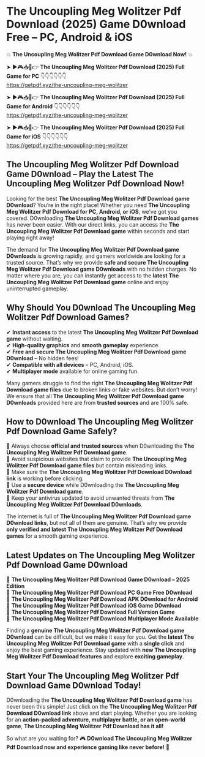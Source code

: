 # The Uncoupling Meg Wolitzer Pdf Download (2025) Game D0wnload Free – PC, Android & iOS

💥 **The Uncoupling Meg Wolitzer Pdf Download Game D0wnload Now!** 💥  

➤ ►🎮📥📱👉 **The Uncoupling Meg Wolitzer Pdf Download (2025) Full Game for PC** 👇👇👇👇👇👇  
https://getpdf.xyz/the-uncoupling-meg-wolitzer  

➤ ►🎮📥📱👉 **The Uncoupling Meg Wolitzer Pdf Download (2025) Full Game for Android** 👇👇👇👇👇👇  
https://getpdf.xyz/the-uncoupling-meg-wolitzer  

➤ ►🎮📥📱👉 **The Uncoupling Meg Wolitzer Pdf Download (2025) Full Game for iOS** 👇👇👇👇👇👇  
https://getpdf.xyz/the-uncoupling-meg-wolitzer  

## The Uncoupling Meg Wolitzer Pdf Download Game D0wnload – Play the Latest The Uncoupling Meg Wolitzer Pdf Download Now!

Looking for the best **The Uncoupling Meg Wolitzer Pdf Download game D0wnload**? You’re in the right place! Whether you need **The Uncoupling Meg Wolitzer Pdf Download for PC, Android, or iOS**, we’ve got you covered. D0wnloading **The Uncoupling Meg Wolitzer Pdf Download games** has never been easier. With our direct links, you can access the **The Uncoupling Meg Wolitzer Pdf Download game** within seconds and start playing right away!  

The demand for **The Uncoupling Meg Wolitzer Pdf Download game D0wnloads** is growing rapidly, and gamers worldwide are looking for a trusted source. That’s why we provide **safe and secure The Uncoupling Meg Wolitzer Pdf Download game D0wnloads** with no hidden charges. No matter where you are, you can instantly get access to the **latest The Uncoupling Meg Wolitzer Pdf Download game** online and enjoy uninterrupted gameplay.  

## **Why Should You D0wnload The Uncoupling Meg Wolitzer Pdf Download Games?**  

✔ **Instant access** to the latest **The Uncoupling Meg Wolitzer Pdf Download game** without waiting.  
✔ **High-quality graphics** and **smooth gameplay** experience.  
✔ **Free and secure The Uncoupling Meg Wolitzer Pdf Download game D0wnload** – No hidden fees!  
✔ **Compatible with all devices** – PC, Android, iOS.  
✔ **Multiplayer mode** available for online gaming fun.  

Many gamers struggle to find the right **The Uncoupling Meg Wolitzer Pdf Download game files** due to broken links or fake websites. But don’t worry! We ensure that all **The Uncoupling Meg Wolitzer Pdf Download game D0wnloads** provided here are from **trusted sources** and are 100% safe.  

## **How to D0wnload The Uncoupling Meg Wolitzer Pdf Download Game Safely?**  

📌 Always choose **official and trusted sources** when D0wnloading the **The Uncoupling Meg Wolitzer Pdf Download game**.  
📌 Avoid suspicious websites that claim to provide **The Uncoupling Meg Wolitzer Pdf Download game files** but contain misleading links.  
📌 Make sure the **The Uncoupling Meg Wolitzer Pdf Download D0wnload link** is working before clicking.  
📌 Use a **secure device** while D0wnloading the **The Uncoupling Meg Wolitzer Pdf Download game**.  
📌 Keep your antivirus updated to avoid unwanted threats from **The Uncoupling Meg Wolitzer Pdf Download D0wnloads**.  

The internet is full of **The Uncoupling Meg Wolitzer Pdf Download game D0wnload links**, but not all of them are genuine. That’s why we provide **only verified and latest The Uncoupling Meg Wolitzer Pdf Download games** for a smooth gaming experience.  

## **Latest Updates on The Uncoupling Meg Wolitzer Pdf Download Game D0wnload**  

🔹 **The Uncoupling Meg Wolitzer Pdf Download Game D0wnload – 2025 Edition**  
🔹 **The Uncoupling Meg Wolitzer Pdf Download PC Game Free D0wnload**  
🔹 **The Uncoupling Meg Wolitzer Pdf Download APK D0wnload for Android**  
🔹 **The Uncoupling Meg Wolitzer Pdf Download iOS Game D0wnload**  
🔹 **The Uncoupling Meg Wolitzer Pdf Download Full Version Game**  
🔹 **The Uncoupling Meg Wolitzer Pdf Download Multiplayer Mode Available**  

Finding a **genuine The Uncoupling Meg Wolitzer Pdf Download game D0wnload** can be difficult, but we make it easy for you. Get the **latest The Uncoupling Meg Wolitzer Pdf Download game** with a **single click** and enjoy the best gaming experience. Stay updated with **new The Uncoupling Meg Wolitzer Pdf Download features** and explore **exciting gameplay**.  

## **Start Your The Uncoupling Meg Wolitzer Pdf Download Game D0wnload Today!**  

D0wnloading the **The Uncoupling Meg Wolitzer Pdf Download game** has never been this simple! Just click on the **The Uncoupling Meg Wolitzer Pdf Download D0wnload link** above and start playing. Whether you are looking for an **action-packed adventure, multiplayer battle, or an open-world game**, **The Uncoupling Meg Wolitzer Pdf Download has it all!**  

So what are you waiting for? 🎮 **D0wnload The Uncoupling Meg Wolitzer Pdf Download now and experience gaming like never before!** 🚀  